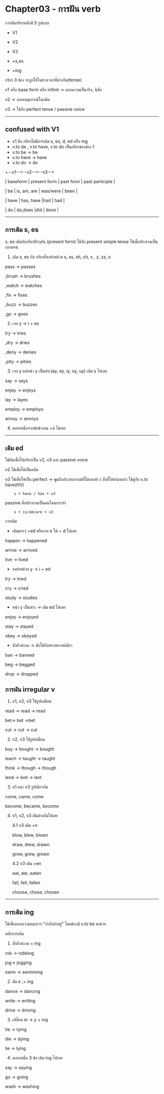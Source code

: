 # Chapter03 - การฝัน verb

การผันกริยาหลักมี 5 รูปแบบ

- V1

- V2

- V3

- +s,es

- +ing

กริยา 3 ช่อง จะถูกใช้ในช่วงเวลาที่ต่างกัน(tense)

v1 หรือ base form หรือ infinit -> บอกความเป็นจริง, นิสัย

v2 -> บอกเหตุการณ์ในอดีต

v3 -> ใช้กับ perfect tense / passive voice

---

## confused with V1 

- v1 คือ กริยาไม่มีการเติม s, es, d, ed หรือ ing
- v.to de , v.to have, v.to do เป็นกริยาของช่อง 1
- v.to be -> be
- v.to have -> have
- v.to do -> do

+--v1--+--v2--+--v3--+

| baseform | present form | past form | past participle |

| be  | is, am, are | was/were |  been   |

| have | has, have  |had      | had     |

| do   | do,does    |did      | done    |

-----------------------------------------

## การเติม s, es

s, es เติมกับกริยาปัจจุบัน (present form) ใช้กับ present simple tense ใช้เมื่อประธานเป็นเอกพจน์

1. เติม s, es กับ กริยาที่ลงท้ายด้วย s, ss, sh, ch, x , z, zz, o

pass -> passes

,brush -> brushes

,watch -> watches

,fix -> fixes

,buzz -> buzzes

,go -> goes

2. เจอ y -> i + es

try -> tries

,dry -> dries

,deny -> denies

,pity -> pities

3. เจอ y แต่หน้า y เป็นสระ(ay, ey, iy, oy, uy) เติม s ไปเลย

say -> says

enjoy -> enjoys

lay -> layes

employ -> employs

annoy -> annoys

4. นอกเหนือจากข้อข้างบน +s ได้เลย

---

## เติม ed 

ใช่ผันเพื่อให้กริยาเป็น v2, v3 และ passive voice

v2 ใช้เพื่อให้เป็นอดีต

v3 ใช้เพื่อให้เป็น perfect -> พูดถึงประสบการณ์ที่ได้เคยทำ / สิ่งที่ได้ทำมาแล้ว ใช้คู่กับ v.to have(HV)
        
        s + have / has + v3


passive คือประธานเป็นคนโดนกระทำ 

        s + is/am/are + v3

การเติม
- เติมตรงๆ +ed หรือเจอ e ให้ + d ไปเลย

happen -> happened

arrive -> arrived

live -> lived

- ลงท้ายด้วย y -> i + ed

try -> tried

cry -> cried

study -> studies

- หน้า y เป็นสระ -> เติม ed ไปเลย

enjoy -> enjoyed

stay -> stayed

obey -> obeyed

- ซ้ำตัวสะกด -> มักใช้กับสระพยางค์เดียว

ban -> banned

beg -> begged

drop -> dropped

## การผัน irregular v

1. v1, v2, v3 ใช้รูปเหมือน

read -> read -> read

bet-> bet ->bet

cut -> cut ->  cut

2. v2, v3 ใช้รูปเหมือน

buy -> bought -> bought

teach -> taught -> taught

think -> though -> though

lend -> lent -> lent

3. v1 และ v3 รูปเดียวกัน

come, came, come

become, became, become

4. v1, v2, v3 ผันต่างกันไปเลย

    4.1 v3 เติม +n

    blow, blew, blown

    draw, drew, drawn

    grow, grew, grown

    4.2 v3 เติม +en

    eat, ate, eaten

    fall, fell, fallen
    
    choose, chose, chosen

---

## การเติม ing

ใช้เพื่อบอกความหมายว่า "กำลังทำอยู่" โดยต้องมี v.to be มาช่วย

หลักการเติม

1. ซ้ำตัวสะกด + ing

rob -> robbing

jog-> jogging

swim -> swimming

2. ตัด e ,+ ing

dance -> dancing

write -> writing

drive -> driving

3. เปลี่ยน ie -> y + ing

tie -> tying

die -> dying

lie -> lying

4. นอกเหนือ 3 ข้อ เติม ing ไปเลย

say -> saying

go -> going

wash -> washing







    